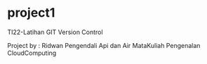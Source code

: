 # project1
TI22-Latihan GIT Version Control

Project by : Ridwan Pengendali Api dan Air
MataKuliah Pengenalan CloudComputing
